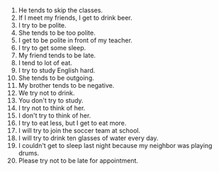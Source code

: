 1. He tends to skip the classes.
2. If I meet my friends, I get to drink beer.
3. I try to be polite.
4. She tends to be too polite.
5. I get to be polite in front of my teacher.
6. I try to get some sleep.
7. My friend tends to be late.
8. I tend to lot of eat.
9. I try to study English hard.
10. She tends to be outgoing.
11. My brother tends to be negative.
12. We try not to drink.
13. You don't try to study.
14. I try not to think of her.
15. I don't try to think of her.
16. I try to eat less, but I get to eat more.
17. I will try to join the soccer team at school.
18. I will try to drink ten glasses of water every day.
19. I couldn't get to sleep last night because my neighbor was playing drums.
20. Please try not to be late for appointment.
